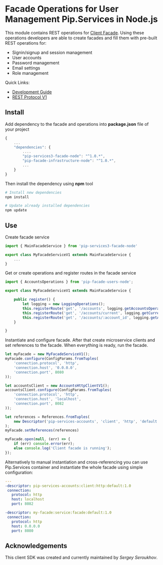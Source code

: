 # Facade Operations for User Management Pip.Services in Node.js

This module contains REST operations for [Client Facade](github.com:pip-services/pip-services3-facade-node.git).
Using these operations developers are able to create facades and fill them with pre-built REST operations for:

* Signin/signup and session management
* User accounts
* Password management
* Email settings
* Role management

<a name="links"></a> Quick Links:

* [Development Guide](doc/Development.md)
* [REST Protocol V1](doc/RestProtocolV1.md)

## Install

Add dependency to the facade and operations into **package.json** file of your project
```javascript
{
    ...
    "dependencies": {
        ....
        "pip-services3-facade-node": "^1.0.*",
        "pip-facade-infrastructure-node": "^1.0.*",
        ...
    }
}
```

Then install the dependency using **npm** tool
```bash
# Install new dependencies
npm install

# Update already installed dependencies
npm update
```

## Use

Create facade service
```typescript
import { MainFacadeService } from 'pip-services3-facade-node'

export class MyFacadeServiceV1 extends MainFacadeService {
    ...
}
```

Get or create operations and register routes in the facade service
```typescript
import { AccountsOperations } from 'pip-facade-users-node';

export class MyFacadeServiceV1 extends MainFacadeService {

    public register() {
        let logging = new LoggingOperations();
        this.registerRoute('get', '/accounts', logging.getAccountsOperation());
        this.registerRoute('get', '/accounts/current', logging.getCurrentAccountOperation());
        this.registerRoute('get', '/accounts/:account_id', logging.getAccountOperation());
    }

}
```

Instantiate and configure facade. After that create microservice clients and set references to the facade.
When everything is ready, run the facade.
```typescript
let myFacade = new MyFacadeServiceV1();
myFacade.configure(ConfigParams.fromTuples(
    'connection.protocol', 'http',
    'connection.host', '0.0.0.0',
    'connection.port', 8080
));

let accountsClient = new AccountsHttpClientV1();
accountsClient.configure(ConfigParams.fromTuples(
    'connection.protocol', 'http',
    'connection.host', 'localhost',
    'connection.port', 8082
));

let references = References.fromTuples(
    new Descriptor('pip-services-accounts', 'client', 'http', 'default', '1.0'), accountsClient
);
myFacade.setReferences(references)

myFacade.open(null, (err) => {
    if (err) console.error(err);
    else console.log('Client facade is running');
});
```

Alternatively to manual instantiation and cross-referencing you can use Pip.Services container
and instantiate the whole facade using simple configuration:
```yaml
---
-descriptor: pip-services-accounts:client:http:default:1.0
 connection:
   protocol: http
   host: localhost
   port: 8082

-descriptor: my-facade:service:facade:default:1.0
 connection:
   protocol: http
   host: 0.0.0.0
   port: 8080
```

## Acknowledgements

This client SDK was created and currently maintained by *Sergey Seroukhov*.

